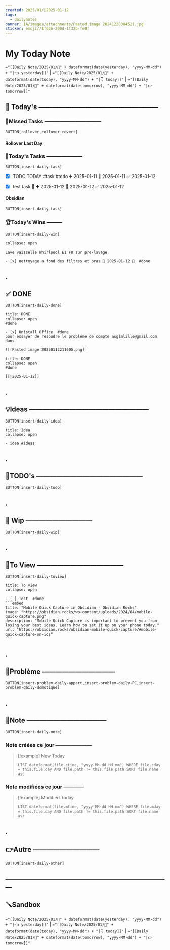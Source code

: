 ```yaml
---
created: 2025/01/📒2025-01-12
tags:
  - dailynotes
banner: IA/images/attachments/Pasted image 20241228004521.jpg
sticker: emoji//1f636-200d-1f32b-fe0f
---
```

# My Today Note

`="[[Daily Note/2025/01/📒" + dateformat(date(yesterday), "yyyy-MM-dd") + "|👈 yesterday]]"` | `="[[Daily Note/2025/01/📒" + dateformat(date(today), "yyyy-MM-dd") + "|👇 today]]"` | `="[[Daily Note/2025/01/📒" + dateformat(date(tomorrow), "yyyy-MM-dd") + "|👉 tomorrow]]"`

## 📅 Today's ——————————————————

### 🥷Missed Tasks ———————————

`BUTTON[rollover,rollover_revert]`
#### Rollover Last Day



### 🚀Today's Tasks ———————

 `BUTTON[insert-daily-task]`

- [x] TODO TODAY #task #todo ➕ 2025-01-11 🛫 2025-01-11 ✅ 2025-01-12
- [x] test task 🔺 ➕ 2025-01-12 📅 2025-01-12 ✅ 2025-01-12



 
#### Obsidian

`BUTTON[insert-daily-task]`

### 🏆Today's Wins ———

`BUTTON[insert-daily-win]`

````ad-success
collapse: open

Lave vaisselle Whirlpool E1 F8 sur pre-lavage

- [x] nettoyage a fond des filtres et bras 🛫 2025-01-12 🔺  #done

````

## .
## ✅ DONE 

 `BUTTON[insert-daily-done]`

```ad-success
title: DONE
collapse: open
#done 

- [x] Unistall Office  #done
pour essayer de resoudre le probléme de compte asglmlille@gmail.com dans 

![[Pasted image 20250112211605.png]]
```

`````ad-success
title: DONE
collapse: open
#done 

[[📒2025-01-12]]
`````


 
## .
## 💡Ideas ——————————————————

 `BUTTON[insert-daily-idea]`

```ad-attention
title: Idea
collapse: open

- idea #ideas 

```

 
## .
## 📎TODO's ————————————————

`BUTTON[insert-daily-todo]`

## .
## 🚧 Wip ——————————

`BUTTON[insert-daily-wip]`

## .
## 👀To View —————————————

`BUTTON[insert-daily-toview]`



`````ad-hint
title: To view
collapse: open

- [ ] Test  #done
```embed
title: "Mobile Quick Capture in Obsidian - Obsidian Rocks"
image: "https://obsidian.rocks/wp-content/uploads/2024/04/mobile-quick-capture.png"
description: "Mobile Quick Capture is important to prevent you from losing your best ideas. Learn how to set it up on your phone today."
url: "https://obsidian.rocks/obsidian-mobile-quick-capture/#mobile-quick-capture-on-ios"
```

`````



## .
## 🚨Problème ———————————

`BUTTON[insert-problem-daily-appart,insert-problem-daily-PC,insert-problem-daily-domotique]`


## .
## 📝Note ————————————

`BUTTON[insert-daily-note]`


### Note créées ce jour ———————
> [!example] New Today
> ```dataview
> LIST dateformat(file.ctime, "yyyy-MM-dd HH:mm") WHERE file.cday = this.file.day AND file.path != this.file.path SORT file.name asc
> ```
> 
### Note modifiées ce jour ————
> [!example] Modified Today
> ```dataview 
> LIST dateformat(file.mtime, "yyyy-MM-dd HH:mm") WHERE file.mday = this.file.day AND file.path != this.file.path SORT file.name asc
> ```
> 

## .
## 👉Autre ——————————

`BUTTON[insert-daily-other]`


## —————————————————————————
## 🪛Sandbox 







`="[[Daily Note/2025/01/📒" + dateformat(date(yesterday), "yyyy-MM-dd") + "|👈 yesterday]]"` | `="[[Daily Note/2025/01/📒" + dateformat(date(today), "yyyy-MM-dd") + "|👇 today]]"` | `="[[Daily Note/2025/01/📒" + dateformat(date(tomorrow), "yyyy-MM-dd") + "|👉 tomorrow]]"`
